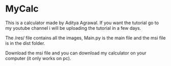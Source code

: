 # MyCalc

This is a calculator made by Aditya Agrawal.
If you want the tutorial go to my youtube channel i will be uploading the tutorial in a few days.

The /res/ file contains all the images, Main.py is the main file and the msi file is in the dist folder.

Download the msi file and you can download my calculator on your computer (it only works on pc).
